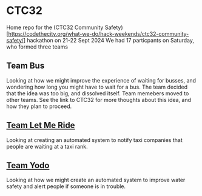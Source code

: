 # CTC32
Home repo for the (CTC32 Community Safety)[https://codethecity.org/what-we-do/hack-weekends/ctc32-community-safety/] hackathon on 21-22 Sept 2024
We had 17 particpants on Saturday, who formed three teams

## Team Bus
Looking at how we might improve the experience of waiting for busses, and wondering how long you might have to wait for a bus. The team decided that the idea was too big, and dissolved itself. Team memebers moved to other teams. See the link to CTC32 for more thoughts about this idea, and how they plan to proceed.

## [Team Let Me Ride](https://github.com/CodeTheCity/Team_Let_Me_Ride)
Looking at creating an automated system to notify taxi companies that people are waiting at a taxi rank.

## [Team Yodo](https://github.com/CodeTheCity/Team_Yodo)
Looking at how we might create an automated system to improve water safety and alert people if someone is in trouble.

